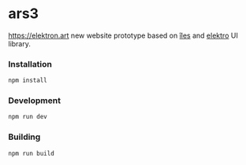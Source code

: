# ars3

https://elektron.art new website prototype based on [îles](https://github.com/ElMassimo/iles) and [elektro](https://github.com/elektronstudio/elektro) UI library.

### Installation

```sh
npm install
```

### Development

```sh
npm run dev
```

### Building

```sh
npm run build
```

